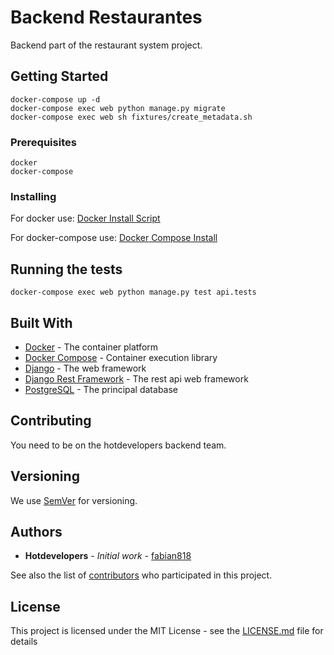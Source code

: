# Backend Restaurantes

Backend part of the restaurant system project.

## Getting Started

```
docker-compose up -d
docker-compose exec web python manage.py migrate
docker-compose exec web sh fixtures/create_metadata.sh
```

### Prerequisites

```
docker
docker-compose
```

### Installing

For docker use: [Docker Install Script](https://github.com/docker/docker-install)

For docker-compose use: [Docker Compose Install](https://docs.docker.com/compose/install/)


## Running the tests

```
docker-compose exec web python manage.py test api.tests
```

## Built With

* [Docker](https://www.docker.com/) - The container platform
* [Docker Compose](https://docs.docker.com/compose/) - Container execution library
* [Django](https://www.djangoproject.com/) - The web framework
* [Django Rest Framework](https://www.django-rest-framework.org/) - The rest api web framework
* [PostgreSQL](https://www.postgresql.org/) - The principal database

## Contributing

You need to be on the hotdevelopers backend team.

## Versioning

We use [SemVer](http://semver.org/) for versioning.

## Authors

* **Hotdevelopers** - *Initial work* - [fabian818](https://github.com/fabian818)

See also the list of [contributors](https://github.com/fabian818/backendrestaurantes/contributors) who participated in this project.

## License

This project is licensed under the MIT License - see the [LICENSE.md](LICENSE.md) file for details
